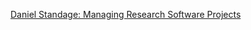 [Daniel Standage: Managing Research Software Projects](https://www.youtube.com/watch?v=tlMKKlydeVc&list=LL9c2TOIhMFmH1tU9fhlzP2A&index=3)
